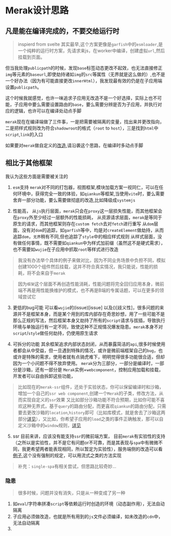 # Merak设计思路

## 凡是能在编译完成的，不要交给运行时
> inspierd from svelte
其实最早,这个方案更像是`garfish`中的`esmloader`,是一个纯粹的运行时方案，先请求来js，在worker中编译，创建虚拟`url`,然后挂载到页面。

但当我处理`publicpath`的时候，发现`base`标签动态更改不起效，也无法直接修正`img`等元素的`baseurl`,即使劫持诸如`img`的`src`等属性（无界就是这么做的）,也不是一个好办法（因为有可能直接更改`innerHtml`），我发现最有效的仍是在子应用端设置`publicpath`。

这个时候我就感觉，也许一味追求子应用无改造不是一个好选择，实际上也不可能，子应用中要么需要设置路由的`base`，要么需要分辨是否为子应用，并执行对应的逻辑，也许可以在编译处动点手脚

`merak`现在在编译端做了三件事，一是把需要被隔离的变量，找出来并更改指向，二是把样式规则改为符合`shadowroot`的格式（`root` to `host`），三是找到`html`中`script`,`link`的入口

如果要对`merak`做自定义的[改造](),请沿袭这个思路，在编译时多动点手脚

## 相比于其他框架

我认为这些方面是需要被关注的

1. `esm`支持 
`merak`对不同的打包器，视图框架,模块加载方案一视同仁，可以在任何环境中，获得完全一致的体验，如`qiankun`等框架,当使用`vite`时，要么需要舍弃一部分功能，要么需要做彻底的改造,比如降级成`systemjs`


2. 性能高，
从`js`执行层面，`merak`只会在`proxy`这一层损失性能，而其他框架会在`proxy`外至少经过一层额外的性能损耗，
从资源请求层面，`merak`是等同于原生的请求，而其他框架则存在`custom fetch`去对`fetch`进行重写
从`dom`层面，没有对`dom`的追踪，如`garfish`等中，均是对`createElement`做劫持，从而追踪`dom`，`无界`稍有不同,但也追踪了`style`中的相应样式规则
从样式层面，没有做任何事情，既不需要如`qiankun`中为样式加前缀（虽然这不是硬式需求），也不需要如`wujie`在子应用中抓取`root`等样式进行改造

> 我没有办法举个具体的例子来做对比，因为不同业务场景中负担不同，模拟创建1000个组件然后挂载，这并不符合真实情况，我只能说，性能的损耗，将不会来自于`merak`

> 因为`框架`这个层面不再创造性能消耗，性能问题将完全回归应用本身，微前端不再是用性能换维护的模式，也不再是B端的专属话题，可以在更多的领域尝试它


3. 更低的bug可能
可以看`wujie`的(issue)[issue] 以及()[歧义性]，很多问题的来源并不是框架本身，而是某个用到的库内部存在奇思妙想，用了一些可能不是那么正规的写法，然后框架本身又劫持了所有的`script`请求与拔插，导致执行环境与单独运行有一定不同，致使这种不正规情况爆发隐患。`merak`本身不对`script`/`style`做任何劫持，仍使用原生请求


4. 可拆分的功能
其余框架追求内部状态封闭，从而暴露简洁的`api`,很多时候使用者都会从中受益，但一旦遇到特殊的情况，或许是微前端框架自己的`bug`，也或许是特殊的需求，使用者就有点骑虎难下，明明觉得很多功能很合适，但却因为一个小问题不得不放弃使用。
`merak`分为三部分，一部分是编译时，一部分是沙箱，还有一部分是 `Merak`实例+`webcomponent`，控制应用加载和挂载，开发者可以自由拆卸这些功能，
> 比如现在的`merak-ssr`组件，还处于实验状态，你可以保留编译时和沙箱，增加一个自己的`ssr web component`,创建一个`Merak`的子类，修改方法，从而实现自定义的`ssr`效果
> 又比如部分沙箱功能不符合预期，比如你可能不喜欢这种无界式，基于`query`的路由分配，而更喜欢`qiankun`的路由分配，只需要去更改沙箱的`location`,`history`即可（比如库模式，就是舍去了沙箱这两部分[详见]()），又比如，你希望子应用的`load`之类的事件正确触发，那可以自定义沙箱中的`window`规则，[详见]()

5. ssr
目前来讲，应该没有能支持`ssr`的微前端方案，
目前`merak`有实验性的支持（之所以是实验性，并不是它有问题or不可靠，而是其表现与`spa`中有微微不同，我更希望两者能表现相同，所以暂定为实验性），服务端侧的改造可以看[例子](),这个没有强制的规定，可以用流式之类的方法实现
> 补充：`single-spa`有相关尝试，但思路比较奇妙...

### 隐患
> 很多时候，问题并没有消失，只是从一种变成了另一种
1. 如`eval`/字符串拼凑`script`等依赖运行时创造的环境（动态副作用），无法自动隔离
2. 子应用必须做改造，也就是所有用到的`js`文件必须编译，如未改造的`cdn`中，无法自动隔离
3. 
